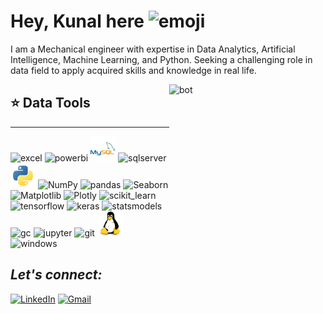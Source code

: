 # Hey, Kunal here <img src="https://media.tenor.com/Duk1hRXLi38AAAAi/long-livethe-blob-eyes-rolling.gif" width="50" height="50" alt="emoji"/>

I am a Mechanical engineer with expertise in Data Analytics, Artificial Intelligence, Machine Learning, and Python. Seeking a challenging role in data field to apply acquired skills and knowledge in real life.

<img align="right" src="https://media.tenor.com/CigpzapemsoAAAAi/hi-robot.gif" width="250" height="300" alt="bot"/>

## :star: Data Tools
***
<p align="left"> 
   <img src="https://upload.wikimedia.org/wikipedia/commons/thumb/7/73/Microsoft_Excel_2013-2019_logo.svg/1200px-Microsoft_Excel_2013-2019_logo.svg.png" width="40" height="40" alt="excel"/>

  <img src="https://static.wikia.nocookie.net/logopedia/images/8/8c/Kisspng-power-bi-business-intelligence-microsoft-azure-mic-office-365-d-nieuwe-cloud-omgeving-dynamics-on-5be7b365088c80.991032501541911397035.png/revision/latest?cb=20200213050332" width="40" height="40" alt="powerbi"/>

  <img src="https://raw.githubusercontent.com/devicons/devicon/master/icons/mysql/mysql-original-wordmark.svg" width="40" height="40" alt="mysql"/>

  <img src="https://www.svgrepo.com/show/303229/microsoft-sql-server-logo.svg" width="40" height="40" alt="sqlserver"/>

 <img src="https://raw.githubusercontent.com/devicons/devicon/master/icons/python/python-original.svg" width="40" height="40" alt="python"/>

  <img src="https://seeklogo.com/images/N/numpy-logo-479C24EC79-seeklogo.com.png" width="40" height="40" alt="NumPy"/>

  <img src="https://upload.wikimedia.org/wikipedia/commons/thumb/2/22/Pandas_mark.svg/1200px-Pandas_mark.svg.png" width="40" height="40" alt="pandas"/>

  <img src="https://i1.wp.com/cmdlinetips.com/wp-content/uploads/2020/09/Seaborn_logo.png?resize=234%2C246&ssl=1" width="40" height="40" alt="Seaborn"/>

  <img src="https://upload.wikimedia.org/wikipedia/commons/thumb/0/01/Created_with_Matplotlib-logo.svg/2048px-Created_with_Matplotlib-logo.svg.png" width="40" height="40" alt="Matplotlib"/> 

  <img src="https://cdn.icon-icons.com/icons2/2699/PNG/512/plot_ly_logo_icon_168902.png" width="40" height="40" alt="Plotly"/>

  <img src="https://upload.wikimedia.org/wikipedia/commons/0/05/Scikit_learn_logo_small.svg" width="50" height="50" alt="scikit_learn"/>

  <img src="https://www.vectorlogo.zone/logos/tensorflow/tensorflow-icon.svg" width="40" height="40" alt="tensorflow"/>

  <img src="https://upload.wikimedia.org/wikipedia/commons/thumb/a/ae/Keras_logo.svg/2048px-Keras_logo.svg.png" width="40" height="40" alt="keras"/>

  <img src="https://www.statsmodels.org/stable/_images/statsmodels-logo-v2-no-text.svg" width="30" height="40" alt="statsmodels"/>

  <img src="https://upload.wikimedia.org/wikipedia/commons/thumb/d/d0/Google_Colaboratory_SVG_Logo.svg/1280px-Google_Colaboratory_SVG_Logo.svg.png" width="50" height="40" alt="gc"/>

  <img src="https://www.svgrepo.com/show/373718/jupyter.svg" width="40" height="40" alt="jupyter"/>

  <img src="https://www.vectorlogo.zone/logos/git-scm/git-scm-icon.svg" width="40" height="40" alt="git"/>

  <img src="https://raw.githubusercontent.com/devicons/devicon/master/icons/linux/linux-original.svg" width="40" height="40" alt="linux"/>

  <img src="https://www.svgrepo.com/show/303223/microsoft-windows-22-logo.svg" width="40" height="35" alt="windows"/>
</p>

## ***Let's connect:*** 
[![LinkedIn](https://img.shields.io/badge/linkedin-%230077B5.svg?style=for-the-badge&logo=linkedin&logoColor=white)](https://www.linkedin.com/in/kunalgarodi)
[![Gmail](https://img.shields.io/badge/Gmail-D14836?style=for-the-badge&logo=gmail&logoColor=white)](mailto:kunalgarodi29@gmail.com)
